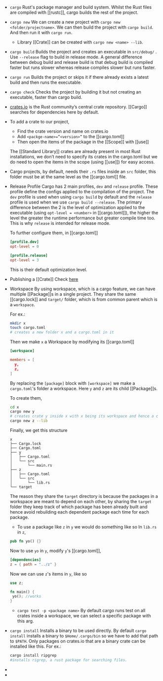 - ``cargo``
  Rust's package manager and build system. Whilst the Rust files are compiled with [[rustc]], cargo builds the rest of the project.
- ``cargo new``
  We can create a new project with ``cargo new <folder/projectname>``.
  We can then build the project with ``cargo build``. And then run it with ``cargo run``.
  
  * Library [[Crate]] can be created with ``cargo new <name> --lib``.
- ``cargo build``
  Builds the project and creates an executable in ``src/debug/`` . Use ``--release`` flag to build in release mode. A general difference between debug build and release build is that debug build is compiled faster but runs slower whereas release compiles slower but runs faster.
- ``cargo run``
  Builds the project or skips it if there already exists a latest build and then runs the executable.
- ``cargo check``
  Checks the project by building it but not creating an executable, faster than cargo build.
- [crates.io](https://crates.io) is the Rust community’s central crate repository. [[Cargo]] searches for dependencies here by default.
- To add a crate to our project,
  * Find the crate version and name on crates.io 
  * Add ``<packge-name>=”<version>”`` to the [[cargo.toml]]
  * Then open the items of the package in the [[Scope]] with [[use]]
  
  The [[Standard Library]] crates are already present in most Rust installations, we don’t need to specify its crates in the cargo.toml but we do need to open the items in the scope (using [[use]]) for easy access.
- Cargo projects, by default, needs their ``.rs`` files inside an ``src`` folder, this folder must be at the same level as the [[cargo.toml]] file.
- Release Profile
  Cargo has 2 main profiles, ``dev`` and ``release`` profile. These profile define the configs applied to the compilation of the project. The ``dev`` profile is used when using ``cargo build`` by default and the ``release`` profile is used when we use ``cargo build --release``. 
  The primary difference between the 2 is the level of optimization applied to the executable (using ``opt-level = <number>`` in [[cargo.toml]]), the higher the level the greater the runtime performance but greater compile time too. This is why ``release`` is intended for release mode.
  
  To further configure them, in [[cargo.toml]]
  ```toml
  [profile.dev]
  opt-level = 0
  
  [profile.release]
  opt-level = 3
  ```
  This is their default optimization level.
- Publishing a [[Crate]]
  Check [here](https://doc.rust-lang.org/book/ch14-02-publishing-to-crates-io.html)
- Workspace
  By using workspace, which is a cargo feature, we can have multiple [[Package]]s in a single project. They share the same [[cargo.lock]] and ``target/`` folder, which is from common parent which is a ``workspace``.
  
  For ex.:
  ```sh
  mkdir x
  touch cargo.toml
  # creates a new folder x and a cargo.toml in it
  ```
  
  Then we make ``x``  a Workspace by modifying its [[cargo.toml]]
  ```toml
  [workspace]
  
  members = [
    y,
    z,
  ]
  ```
  By replacing the ``[package]`` block with ``[workspace]`` we make a ``cargo.toml``'s folder a workspace. Here ``y`` and ``z`` are its child [[Package]]s.
  
  To create them,
  ```sh
  cd x
  cargo new y
  # creates crate y inside x with x being its workspace and hence a cargo.lock and target/ isn't created inside y/
  cargo new z --lib
  ```
  
  Finally, we get this structure
  ```
  x
  ├── Cargo.lock
  ├── Cargo.toml
  ├── y
  │   ├── Cargo.toml
  │   └── src
  │       └── main.rs
  ├── z
  │   ├── Cargo.toml
  │   └── src
  │       └── lib.rs
  └── target
  ```
  The reason they share the ``target`` directory is because the packages in a workspace are  meant to depend on each other, by sharing the ``target`` folder they keep track of which package has been already built and hence avoid rebuilding each dependent package each time for each package.
  
  * To use a package like ``z`` in ``y`` we would do something like so
  In ``lib.rs`` in ``z``,
  ```rust
  pub fn yo() {}
  ```
  Now to use ``yo`` in ``y``,
  modify ``y``'s [[cargo.toml]],
  ```toml
  [dependencies]
  z = { path = "../z" }
  ```
  
  Now we can use ``z``'s items in ``y``, like so
  ```rust
  use z;
  
  fn main() {
   yo(); //works
  }
  ```
  
  * ``cargo test -p <package name>``
  By default cargo runs test on all crates inside a workspace, we can select a specific package with this arg.
- ``cargo install``
  Installs a binary to be used directly. By default ``cargo install`` installs a binary to ``$Home/.cargo/bin`` so we have to add that path to ``$PATH``. Only packages on crates.io that are a binary crate can be installed like this. 
  For ex.:
  ```sh
  cargo install ripgrep
  #installs rigrep, a rust package for searching files.
  ```
-
-